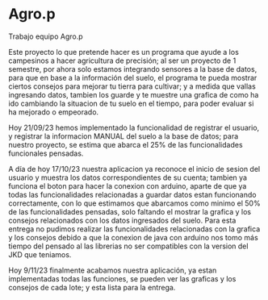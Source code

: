 # Agro.p
Trabajo equipo Agro.p

Este proyecto lo que pretende hacer es un programa que ayude a los campesinos a hacer agricultura de precisión; al ser un proyecto de 1 semestre, por ahora solo estamos integrando
sensores a la base de datos, para que en base a la información del suelo, el programa te pueda mostrar ciertos consejos para mejorar tu tierra para cultivar; y a medida que vallas 
ingresando datos, tambien los guarde y te muestre una grafica de como ha ido cambiando la situacion de tu suelo en el tiempo, para poder evaluar si ha mejorado o empeorado.

Hoy 21/09/23 hemos implementado la funcionalidad de registrar el usuario, y registrar la informacion MANUAL del suelo a la base de datos; para nuestro proyecto, se estima
que abarca el 25% de las funcionalidades funcionales pensadas.

A día de hoy 17/10/23 nuestra aplicacion ya reconoce el inicio de sesion del usuario y muestra los datos correspondientes de su cuenta; tambien ya funciona el boton para hacer la conexion con arduino, aparte de que ya todas las funcionalidades relacionadas a guardar datos estan funcionando correctamente, con lo que estimamos que abarcamos como minimo el 50% de las funcionalidades pensadas, solo faltando el mostrar la grafica y los consejos relacionados con los datos ingresados del suelo. Para esta entrega no pudimos realizar las funcionalidades relacionadas con la grafica y los consejos debido a que la conexion de java con arduino nos tomo más tiempo del pensado al las librerias no ser compatibles con la version del JKD que teniamos. 

Hoy 9/11/23 finalmente acabamos nuestra aplicación, ya estan implementadas todas las funciones, se pueden ver las graficas y los consejos de cada lote; y esta lista para la entrega.
